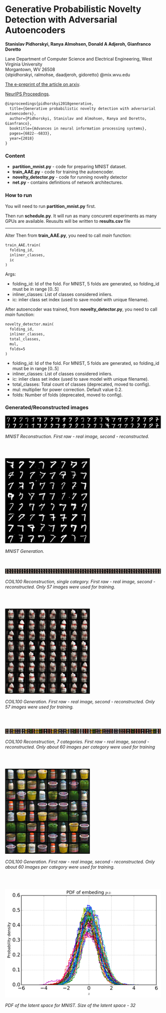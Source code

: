 # Generative Probabilistic Novelty Detection with Adversarial Autoencoders

**Stanislav Pidhorskyi, Ranya Almohsen, Donald A Adjeroh, Gianfranco Doretto**

Lane Department of Computer Science and Electrical Engineering, West
    Virginia University\
    Morgantown, WV 26508\
    {stpidhorskyi, ralmohse, daadjeroh, gidoretto} @mix.wvu.edu
    
[The e-preprint of the article on arxiv](https://arxiv.org/abs/1807.02588).

[NeurIPS Proceedings](https://papers.nips.cc/paper/7915-generative-probabilistic-novelty-detection-with-adversarial-autoencoders).


    @inproceedings{pidhorskyi2018generative,
      title={Generative probabilistic novelty detection with adversarial autoencoders},
      author={Pidhorskyi, Stanislav and Almohsen, Ranya and Doretto, Gianfranco},
      booktitle={Advances in neural information processing systems},
      pages={6822--6833},
      year={2018}
    }


### Content

* **partition_mnist.py** - code for preparing MNIST dataset.
* **train_AAE.py** - code for training the autoencoder.
* **novelty_detector.py** - code for running novelty detector
* **net.py** - contains definitions of network architectures. 

### How to run

You will need to run **partition_mnist.py** first.

Then run **schedule.py**. It will run as many concurent experiments as many GPUs are available. Reusults will be written to **results.csv** file

___
Alter
Then from **train_AAE.py**, you need to call *main* function:

    train_AAE.train(
      folding_id,
      inliner_classes,
      ic
    )
  
   Args:
   -  folding_id: Id of the fold. For MNIST, 5 folds are generated, so folding_id must be in range [0..5]
   -  inliner_classes: List of classes considered inliers.
   -  ic: inlier class set index (used to save model with unique filename).
   
After autoencoder was trained, from **novelty_detector.py**, you need to call *main* function:

    novelty_detector.main(
      folding_id,
      inliner_classes,
      total_classes,
      mul,
      folds=5
    )
   -  folding_id: Id of the fold. For MNIST, 5 folds are generated, so folding_id must be in range [0..5]
   -  inliner_classes: List of classes considered inliers.
   -  ic: inlier class set index (used to save model with unique filename).
   -  total_classes: Total count of classes (deprecated, moved to config).
   -  mul: multiplier for power correction. Default value 0.2.
   -  folds: Number of folds (deprecated, moved to config).
   
### Generated/Reconstructed images

![MNIST Reconstruction](images/reconstruction_58.png?raw=true "MNIST Reconstruction")

*MNIST Reconstruction. First raw - real image, second - reconstructed.*

<br><br>

![MNIST Reconstruction](images/sample_58.png?raw=true "MNIST Generation")

*MNIST Generation.*

<br><br>
![COIL100 Reconstruction](images/reconstruction_59_one.png?raw=true "COIL100 Reconstruction")

*COIL100 Reconstruction, single category. First raw - real image, second - reconstructed. Only 57 images were used for training.*

<br><br>

![COIL100 Generation](images/sample_59_one.png?raw=true "COIL100 Generation")

*COIL100 Generation. First raw - real image, second - reconstructed. Only 57 images were used for training.*

<br><br>

![COIL100 Reconstruction](images/reconstruction_59_seven.png?raw=true "COIL100 Reconstruction")

*COIL100 Reconstruction, 7 categories. First raw - real image, second - reconstructed. Only about 60 images per category were used for training*

<br><br>

![COIL100 Generation](images/sample_59_seven.png?raw=true "COIL100 Generation")

*COIL100 Generation. First raw - real image, second - reconstructed. Only about 60 images per category were used for training.*

<br><br>

![PDF](images/PDF.png?raw=true "PDF")

*PDF of the latent space for MNIST. Size of the latent space - 32*

